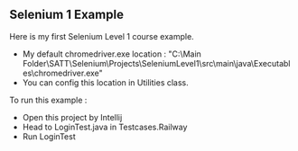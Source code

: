 
## Selenium 1 Example

Here is my first Selenium Level 1 course example.

- My default chromedriver.exe location :
"C:\Main Folder\SATT\Selenium\Projects\SeleniumLevel1\src\main\java\Executables\chromedriver.exe"
- You can config this location in Utilities class.

To run this example :
- Open this project by Intellij
- Head to LoginTest.java in Testcases.Railway
- Run LoginTest